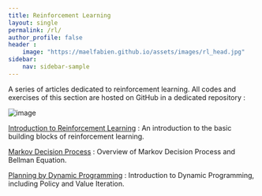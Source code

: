 ```yaml
---
title: Reinforcement Learning
layout: single
permalink: /rl/
author_profile: false
header :
    image: "https://maelfabien.github.io/assets/images/rl_head.jpg"
sidebar:
    nav: sidebar-sample
---
```


A series of articles dedicated to reinforcement learning. All codes and exercises of this section are hosted on GitHub in a dedicated repository :

<div class="github-card" data-github="maelfabien/Machine_Learning_Tutorials" data-width="100%" data-height="" data-theme="default"></div>
<script src="//cdn.jsdelivr.net/github-cards/latest/widget.js"></script>

![image](https://maelfabien.github.io/assets/images/trl_head.jpg)

[Introduction to Reinforcement Learning](https://maelfabien.github.io/rl/RL_1/) : An introduction to the basic building blocks of reinforcement learning.

[Markov Decision Process](https://maelfabien.github.io/rl/RL_2/) : Overview of Markov Decision Process and Bellman Equation.

[Planning by Dynamic Programming](https://maelfabien.github.io/rl/RL_3/) : Introduction to Dynamic Programming, including Policy and Value Iteration.

<script type="text/javascript" src="//downloads.mailchimp.com/js/signup-forms/popup/unique-methods/embed.js" data-dojo-config="usePlainJson: true, isDebug: false"></script><script type="text/javascript">window.dojoRequire(["mojo/signup-forms/Loader"], function(L) { L.start({"baseUrl":"mc.us3.list-manage.com","uuid":"c76a8e2ec2bd989affb9a074f","lid":"4646542adb","uniqueMethods":true}) })</script>
